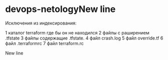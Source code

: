 # devops-netologyNew line

Исключения из индексирования:

1 каталог terraform где бы он не находился
2 файлы с раширением .tfstate
3 файлы содержащие .tfstate.
4 файл crash.log
5 файл override.tf
6 файл .terraformrc
7 файл terraform.rc

New line
